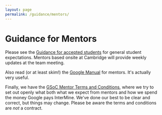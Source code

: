 ```yaml
---
layout: page
permalink: /guidance/mentors/
---
```


# Guidance for Mentors

Please see the [Guidance for accepted students](students-accepted.md) for general student expectations. Mentors based onsite at Cambridge will provide weekly updates at the team meeting.

Also read (or at least skim!) the [Google Manual](https://google.github.io/gsocguides/mentor/) for mentors. It's actually very useful.

Finally, we have the [GSoC Mentor Terms and Conditions](mentor-terms-and-conditions.md), where we try to set out openly what both what we expect from mentors and how we spend the money Google pays InterMine. We've done our best to be clear and correct, but things may change. Please be aware the terms and conditions are _not_ a contract.
